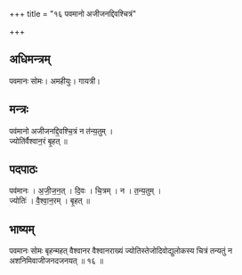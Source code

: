 +++
title = "१६ पवमानो अजीजनद्दिवश्चित्रं"

+++
## अधिमन्त्रम्
पवमानः सोमः। अमहीयुः। गायत्री।

## मन्त्रः
पव॑मानो अजीजनद्दि॒वश्चि॒त्रं न त॑न्य॒तुम् ।  
ज्योति॑र्वैश्वान॒रं बृ॒हत् ॥

## पदपाठः
पव॑मानः । अ॒जी॒ज॒न॒त् । दि॒वः । चि॒त्रम् । न । त॒न्य॒तुम् ।  
ज्योतिः॑ । वै॒श्वा॒न॒रम् । बृ॒हत् ॥

## भाष्यम्
पवमानः सोमः बृहन्महत् वैश्वानर वैश्वानराख्यं ज्योतिस्तेजोदिवोद्युलोकस्य चित्रं तन्यतुं न अशनिमिवाजीजनदजनयत् ॥ १६ ॥
